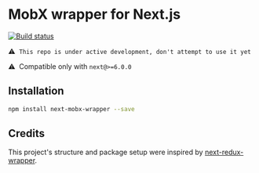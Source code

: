 MobX wrapper for Next.js
========================

[![Build status](
    https://travis-ci.org/michaelsbradleyjr/next-mobx-wrapper.svg?branch=master
)](
    https://travis-ci.org/michaelsbradleyjr/next-mobx-wrapper
)

:warning:&nbsp; `This repo is under active development, don't attempt to use it
yet`

:warning:&nbsp; Compatible only with `next@>=6.0.0`

## Installation

```bash
npm install next-mobx-wrapper --save
```

## Credits

This project's structure and package setup were inspired by
[next-redux-wrapper](
    https://github.com/kirill-konshin/next-redux-wrapper
).
